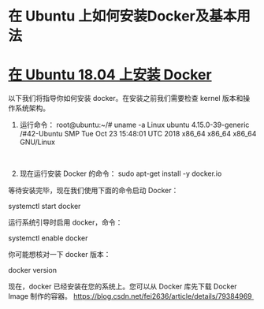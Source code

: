 # 在 Ubuntu 上如何安装Docker及基本用法


# [在 Ubuntu 18.04 上安装 Docker](https://blog.csdn.net/fei2636/article/details/79384969%C2%A0)

以下我们将指导你如何安装 docker。在安装之前我们需要检查 kernel 版本和操作系统架构。

1. 运行命令：
root@ubuntu:~/# uname -a Linux ubuntu 4.15.0-39-generic /#42-Ubuntu SMP Tue Oct 23 15:48:01 UTC 2018 x86_64 x86_64 x86_64 GNU/Linux

 

2. 现在运行安装 Docker 的命令：
sudo apt-get install -y docker.io

等待安装完毕，现在我们使用下面的命令启动 Docker：

systemctl start docker

运行系统引导时启用 docker，命令：

systemctl enable docker

你可能想核对一下 docker 版本：

docker version

现在，docker 已经安装在您的系统上。您可以从 Docker 库先下载 Docker Image 制作的容器。
https://blog.csdn.net/fei2636/article/details/79384969 
 


